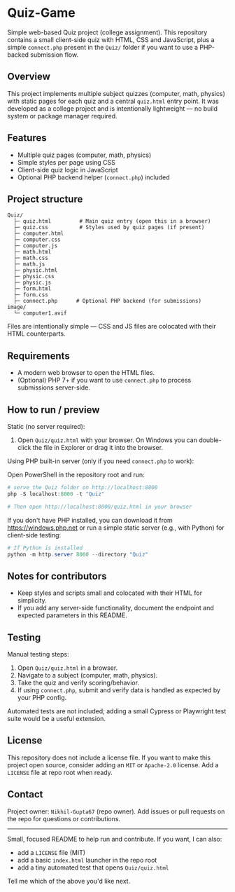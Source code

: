 # Quiz-Game

Simple web-based Quiz project (college assignment). This repository contains a small client-side quiz with HTML, CSS and JavaScript, plus a simple `connect.php` present in the `Quiz/` folder if you want to use a PHP-backed submission flow.

## Overview

This project implements multiple subject quizzes (computer, math, physics) with static pages for each quiz and a central `quiz.html` entry point. It was developed as a college project and is intentionally lightweight — no build system or package manager required.

## Features

- Multiple quiz pages (computer, math, physics)
- Simple styles per page using CSS
- Client-side quiz logic in JavaScript
- Optional PHP backend helper (`connect.php`) included

## Project structure

```
Quiz/
  ├─ quiz.html         # Main quiz entry (open this in a browser)
  ├─ quiz.css          # Styles used by quiz pages (if present)
  ├─ computer.html
  ├─ computer.css
  ├─ computer.js
  ├─ math.html
  ├─ math.css
  ├─ math.js
  ├─ physic.html
  ├─ physic.css
  ├─ physic.js
  ├─ form.html
  ├─ form.css
  ├─ connect.php      # Optional PHP backend (for submissions)
image/
  └─ computer1.avif
```

Files are intentionally simple — CSS and JS files are colocated with their HTML counterparts.

## Requirements

- A modern web browser to open the HTML files.
- (Optional) PHP 7+ if you want to use `connect.php` to process submissions server-side.

## How to run / preview

Static (no server required):

1. Open `Quiz/quiz.html` with your browser. On Windows you can double-click the file in Explorer or drag it into the browser.

Using PHP built-in server (only if you need `connect.php` to work):

Open PowerShell in the repository root and run:

```powershell
# serve the Quiz folder on http://localhost:8000
php -S localhost:8000 -t "Quiz"

# Then open http://localhost:8000/quiz.html in your browser
```

If you don't have PHP installed, you can download it from https://windows.php.net or run a simple static server (e.g., with Python) for client-side testing:

```powershell
# If Python is installed
python -m http.server 8000 --directory "Quiz"
```

## Notes for contributors

- Keep styles and scripts small and colocated with their HTML for simplicity.
- If you add any server-side functionality, document the endpoint and expected parameters in this README.

## Testing

Manual testing steps:

1. Open `Quiz/quiz.html` in a browser.
2. Navigate to a subject (computer, math, physics).
3. Take the quiz and verify scoring/behavior.
4. If using `connect.php`, submit and verify data is handled as expected by your PHP config.

Automated tests are not included; adding a small Cypress or Playwright test suite would be a useful extension.

## License

This repository does not include a license file. If you want to make this project open source, consider adding an `MIT` or `Apache-2.0` license. Add a `LICENSE` file at repo root when ready.

## Contact

Project owner: `Nikhil-Gupta67` (repo owner). Add issues or pull requests on the repo for questions or contributions.

---
Small, focused README to help run and contribute. If you want, I can also:
- add a `LICENSE` file (MIT)
- add a basic `index.html` launcher in the repo root
- add a tiny automated test that opens `Quiz/quiz.html`

Tell me which of the above you'd like next.
